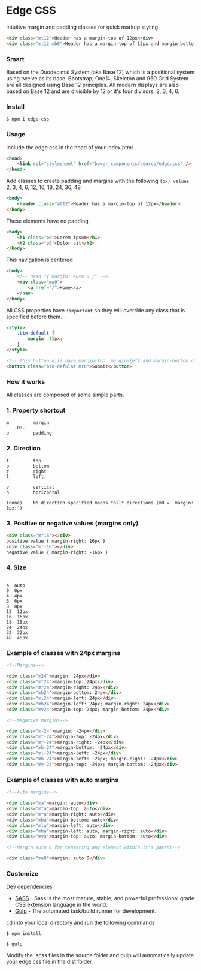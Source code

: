 # Edge CSS

Intuitive margin and padding classes for quick markup styling

```html
<div class="mt12">Header has a margin-top of 12px</div>
<div class="mt12 mb6">Header has a margin-top of 12px and margin-bottom of 6px</div>
```

### Smart

Based on the Duodecimal System (aka Base 12) which is a positional system using twelve as its base. Bootstrap, One%, Skeleton and 960 Grid System are all designed using Base 12 principles. All modern displays are also based on Base 12 and are divisible by 12 or it's four divisors: 2, 3, 4, 6.

### Install

```shell
$ npm i edge-css
```

### Usage

Include the edge.css in the head of your index.html

```html
<head>
    <link rel="stylesheet" href="bower_components/source/edge.css" />
</head>
```

Add classes to create padding and margins with the following `(px) values`: 2, 3, 4, 6, 12, 16, 18, 24, 36, 48

```html
<body>
    <header class="mt12">Header has a margin-top of 12px</header>
</body>
```

These elements have no padding

```html
<body>
    <h1 class="p0">Lorem ipsum</h1>
    <h2 class="p0">Dolor sit</h2>
</body>
```

This navigation is centered

```html
<body>
    <!-- Read "{ margin: auto 0 }" -->
    <nav class="ma0">
        <a href="/">Home</a>
    </nav>
</body>
```

All CSS properties have `!important` so they will override any class that is specified before them.

```html
<style>
    .btn-default {
        margin: 12px;
    }
</style>

<!-- This button will have margin-top, margin-left and margin-bottom of 12px and a margin-right of 0px; -->
<button class="btn-defulat mr0">Submit</button>
```

### How it works

All classes are composed of some simple parts.

### 1. Property shortcut

```shell
m         margin
   -OR-
p         padding
```

### 2. Direction

```shell
t         top
b         bottom
r         right
l         left

v         vertical
h         horizontal

(none)    No direction specified means *all* directions (m8 = `margin: 8px;`)

```

### 3. Positive or negative values (margins only)

```html
<div class="mr16"></div>
positive value { margin-right: 16px }
<div class="mr-16"></div>
negative value { margin-right: -16px }
```

### 4. Size

```shell

a  auto
0  0px
4  4px
6  6px
8  8px
12  12px
16  16px
18  18px
24  24px
32  32px
48  48px

```


### Example of classes with 24px margins

```html
<!--Margins-->

<div class="m24">margin: 24px</div>
<div class="mt24">margin-top: 24px</div>
<div class="mr24">margin-right: 24px</div>
<div class="mb24">margin-bottom: 24px</div>
<div class="ml24">margin-left: 24px</div>
<div class="mh24">margin-left: 24px; margin-right: 24px</div>
<div class="mv24">margin-top: 24px; margin-bottom: 24px</div>

<!--Negative margins-->

<div class="m-24">margin: -24px</div>
<div class="mt-24">margin-top: -24px</div>
<div class="mr-24">margin-right: -24px</div>
<div class="mb-24">margin-bottom: -24px</div>
<div class="ml-24">margin-left: -24px</div>
<div class="mh-24">margin-left: -24px; margin-right: -24px</div>
<div class="mv-24">margin-top: -24px; margin-bottom: -24px</div>
```

### Example of classes with auto margins

```html
<!--Auto margins-->

<div class="ma">margin: auto</div>
<div class="mta">margin-top: auto</div>
<div class="mra">margin-right: auto</div>
<div class="mba">margin-bottom: auto</div>
<div class="mla">margin-left: auto</div>
<div class="mha">margin-left: auto; margin-right: auto</div>
<div class="mva">margin-top: auto; margin-bottom: auto</div>

<!--Margin auto 0 for centering any element within it's parent-->

<div class="ma0">margin: auto 0</div>
```

### Customize

Dev dependencies

-   [SASS] - Sass is the most mature, stable, and powerful professional grade CSS extension language in the world.
-   [Gulp] - The automated task/build runner for development.

cd into your local directory and run the following commands

```shell
$ npm install
```

```shell
$ gulp
```

Modify the .scss files in the source folder and gulp will automatically update your edge.css file in the dist folder

[sass]: http://sass-lang.com/install
[gulp]: https://github.com/gulpjs/gulp/blob/master/docs/getting-started.md
